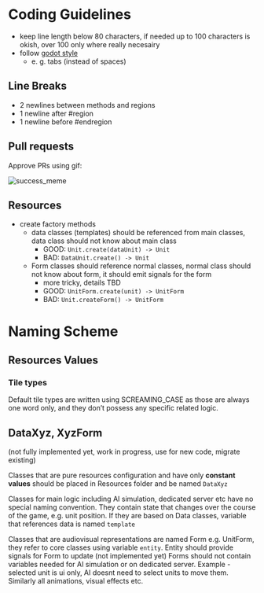 # Coding Guidelines

- keep line length below 80 characters, if needed up to 100 characters is okish, over 100 only where really necesairy 
- follow [godot style](https://docs.godotengine.org/en/stable/tutorials/scripting/gdscript/gdscript_styleguide.html)
  - e. g. tabs (instead of spaces)

## Line Breaks
- 2 newlines between methods and regions
- 1 newline after #region
- 1 newline before #endregion


## Pull requests

Approve PRs using gif:

![success_meme](https://media.giphy.com/media/v1.Y2lkPTc5MGI3NjExNHhyNnloenhwM28za3oyNWNsMDMwYzR1cWRjb3Ywb3BhYXpmZTljeCZlcD12MV9pbnRlcm5hbF9naWZfYnlfaWQmY3Q9Zw/xT0BKAB7vMb10rfnvG/giphy.gif)

## Resources
- create factory methods
  - data classes (templates) should be referenced from main classes, data class should not know about main class
    - GOOD: `Unit.create(dataUnit) -> Unit`
    - BAD: `DataUnit.create() -> Unit`
  - Form classes should reference normal classes, normal class should not know about form, it should emit signals for the form
    - more tricky, details TBD
    - GOOD: `UnitForm.create(unit) -> UnitForm`
    - BAD: `Unit.createForm() -> UnitForm`


# Naming Scheme

## Resources Values

### Tile types

Default tile types are written using SCREAMING_CASE as those are always one word only, and they don’t possess any specific related logic.

## DataXyz, XyzForm

(not fully implemented yet, work in progress, use for new code, migrate existing)

Classes that are pure resources configuration and have only **constant values** should be placed in Resources folder and be named `DataXyz`

Classes for main logic including AI simulation, dedicated server etc have no special naming convention. They contain state that changes over the course of the game, e.g. unit position. If they are based on Data classes, variable that references data is named `template`

Classes that are audiovisual representations are named Form e.g. UnitForm, they refer to core classes using variable `entity`. Entity should provide signals for Form to update (not implemented yet) Forms should not contain variables needed for AI simulation or on dedicated server. Example - selected unit is ui only, AI doesnt need to select units to move them. Similarly all animations, visual effects etc.
